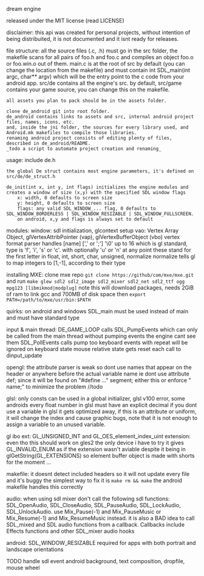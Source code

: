 dream engine

released under the MIT license (read LICENSE)

disclaimer: this api was created for personal projects, without intention of being distribuited, it is not documented and it isnt ready for releases.

file structure:
	all the source files (.c, .h) must go in the src folder, the makefile scans for all pairs of foo.h and foo.c and compiles an object foo.o or foo.win.o out of them.
	main.c is at the root of src by default (you can change the location from the makefile) and must contain int SDL_main(int argc, char** argv) which will be the entry point to the c code from your android app.
	src/de contains all the engine's src.
	by default, src/game contains your game source, you can change this on the makefile.

	all assets you plan to pack should be in the assets folder.

	clone de_android git into root folder.
	de_android contains links to assets and src, internal android project files, names, icons, etc.
	and, inside the jni folder, the sources for every library used, and Android.mk makefiles to compile those libraries.
	renaming android project consists of editing plenty of files, described in de_android/README.
	_todo a script to automate project creation and renaming_


usage:
	include de.h

	the global De struct contains most engine parameters, it's defined on src/de/de_struct.h

	de_init(int x, int y, int flags) initializes the engine modules and creates a window of size (x,y) with the specified SDL window flags
		x: width, 0 defaults to screen size
		y: height, 0 defaults to screen size
		flags: any valid SDL_WINDOW_... flag, 0 defaults to SDL_WINDOW_BORDERLESS | SDL_WINDOW_RESIZABLE | SDL_WINDOW_FULLSCREEN.
		on android, x,y and flags is always set to default




modules:
	window: sdl initialization, glcontext setup
	vao: Vertex Array Object, glVertexAttribPointer (vap), glVertexBufferObject (vbo)
	vertex format parser handles <type> <dim> [name] [',' or ';'] '\0'
	up to 16 which is gl standard,
	type is 'f', 'i', 's' or 'c'. with optionally 'u' or 'n' at any point
	these stand for the first letter in float, int, short, char, unsigned, normalize
	normalize tells gl to map integers to [1,-1], according to their type


installing MXE:
clone mxe repo `git clone https://github/com/mxe/mxe.git`
and run
`make glew sdl2 sdl2_image sdl2_mixer sdl2_net sdl2_ttf ogg mpg123 [libmikmod|modplug]`
note this will download packages, needs 2GiB of ram to link gcc and 700MB of disk space
then `export PATH=/path/to/mxe/usr/bin:$PATH`




quirks:
on android and windows SDL_main must be used instead of main and must have standard type

input & main thread:
DE_GAME_LOOP calls SDL_PumpEvents which can only be called from the main thread
without pumping events the engine cant see them
SDL_PollEvents calls pump too
keyboard events with repeat will be ignored on keyboard state
mouse relative state gets reset each call to dinput_update

opengl:
the attribute parser is weak so dont use names that appear on the header or anywhere before the actual variable name
ie dont use attribute def; since it will be found on "#define ..." segment;
either this or enforce " name;" to minimize the problem //todo

glsl:
only consts can be used in a global initializer, glsl v100 error, some androids
every float number in glsl must have an explicit decimal
if you dont use a variable in glsl it gets optimized away, if this is an attribute or uniform, it will change the index and cause graphic bugs, note that it is not enough to assign a variable to an unused variable.

gl ibo ext:
GL_UNSIGNED_INT and GL_OES_element_index_uint extension:
even tho this should work on gles2 the only device i have to try it gives GL_INVALID_ENUM
as if the extension wasn't aviable despite it being in glGetString(GL_EXTENSIONS)
so element buffer object is made with shorts for the moment ...


makefile:
it doesnt detect included headers so it will not update every file and it's buggy
the simplest way to fix it is `make rm && make`
the android makefile handles this correctly


audio:
when using sdl mixer don't call the following sdl functions:
SDL_OpenAudio, SDL_CloseAudio, SDL_PauseAudio, SDL_LockAudio, SDL_UnlockAudio.
use Mix_Pause(-1) and Mix_PauseMusic or Mix_Resume(-1) and Mix_ResumeMusic instead.
it is also a BAD idea to call SDL_mixed and SDL audio functions from a callback.
Callbacks include Effects functions and other SDL_mixer audio hooks


android:
SDL_WINDOW_RESIZABLE required for apps with both portrait and landscape orientations



TODO
handle sdl event android background, text composition, dropfile, mouse wheel

